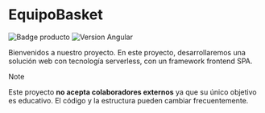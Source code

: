 # EquipoBasket

![Badge producto](https://img.shields.io/badge/Status-Producto%1-green)
![Version Angular](https://img.shields.io/badge/Angular-v18.2.0-red)

Bienvenidos a nuestro proyecto.
    En este proyecto, desarrollaremos una solución web con tecnología serverless, con un framework frontend SPA.

>[!NOTE]
>Este proyecto **no acepta colaboradores externos** ya que su único objetivo es educativo. El código y la estructura pueden cambiar frecuentemente.
